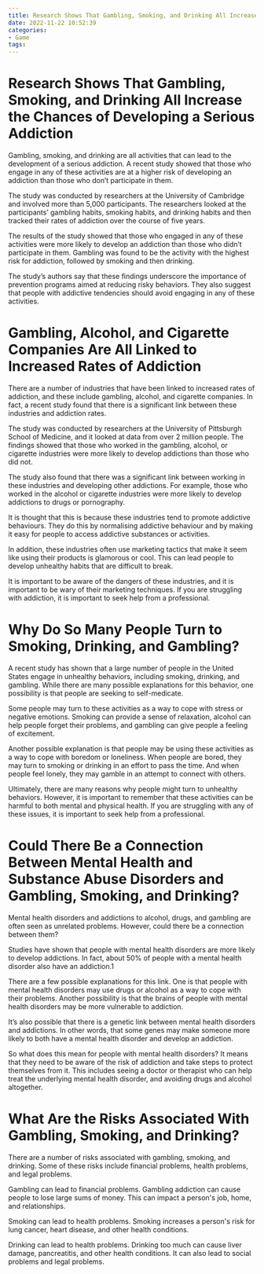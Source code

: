 ```yaml
---
title: Research Shows That Gambling, Smoking, and Drinking All Increase the Chances of Developing a Serious Addiction
date: 2022-11-22 10:52:39
categories:
- Game
tags:
---
```



#  Research Shows That Gambling, Smoking, and Drinking All Increase the Chances of Developing a Serious Addiction

Gambling, smoking, and drinking are all activities that can lead to the development of a serious addiction. A recent study showed that those who engage in any of these activities are at a higher risk of developing an addiction than those who don’t participate in them.

The study was conducted by researchers at the University of Cambridge and involved more than 5,000 participants. The researchers looked at the participants’ gambling habits, smoking habits, and drinking habits and then tracked their rates of addiction over the course of five years.

The results of the study showed that those who engaged in any of these activities were more likely to develop an addiction than those who didn’t participate in them. Gambling was found to be the activity with the highest risk for addiction, followed by smoking and then drinking.

The study’s authors say that these findings underscore the importance of prevention programs aimed at reducing risky behaviors. They also suggest that people with addictive tendencies should avoid engaging in any of these activities.

#  Gambling, Alcohol, and Cigarette Companies Are All Linked to Increased Rates of Addiction

There are a number of industries that have been linked to increased rates of addiction, and these include gambling, alcohol, and cigarette companies. In fact, a recent study found that there is a significant link between these industries and addiction rates.

The study was conducted by researchers at the University of Pittsburgh School of Medicine, and it looked at data from over 2 million people. The findings showed that those who worked in the gambling, alcohol, or cigarette industries were more likely to develop addictions than those who did not.

The study also found that there was a significant link between working in these industries and developing other addictions. For example, those who worked in the alcohol or cigarette industries were more likely to develop addictions to drugs or pornography.

It is thought that this is because these industries tend to promote addictive behaviours. They do this by normalising addictive behaviour and by making it easy for people to access addictive substances or activities.

In addition, these industries often use marketing tactics that make it seem like using their products is glamorous or cool. This can lead people to develop unhealthy habits that are difficult to break.

It is important to be aware of the dangers of these industries, and it is important to be wary of their marketing techniques. If you are struggling with addiction, it is important to seek help from a professional.

#  Why Do So Many People Turn to Smoking, Drinking, and Gambling?

A recent study has shown that a large number of people in the United States engage in unhealthy behaviors, including smoking, drinking, and gambling. While there are many possible explanations for this behavior, one possibility is that people are seeking to self-medicate.

Some people may turn to these activities as a way to cope with stress or negative emotions. Smoking can provide a sense of relaxation, alcohol can help people forget their problems, and gambling can give people a feeling of excitement.

Another possible explanation is that people may be using these activities as a way to cope with boredom or loneliness. When people are bored, they may turn to smoking or drinking in an effort to pass the time. And when people feel lonely, they may gamble in an attempt to connect with others.

Ultimately, there are many reasons why people might turn to unhealthy behaviors. However, it is important to remember that these activities can be harmful to both mental and physical health. If you are struggling with any of these issues, it is important to seek help from a professional.

#  Could There Be a Connection Between Mental Health and Substance Abuse Disorders and Gambling, Smoking, and Drinking?

Mental health disorders and addictions to alcohol, drugs, and gambling are often seen as unrelated problems. However, could there be a connection between them?

Studies have shown that people with mental health disorders are more likely to develop addictions. In fact, about 50% of people with a mental health disorder also have an addiction.1

There are a few possible explanations for this link. One is that people with mental health disorders may use drugs or alcohol as a way to cope with their problems. Another possibility is that the brains of people with mental health disorders may be more vulnerable to addiction.

It’s also possible that there is a genetic link between mental health disorders and addictions. In other words, that some genes may make someone more likely to both have a mental health disorder and develop an addiction.

So what does this mean for people with mental health disorders? It means that they need to be aware of the risk of addiction and take steps to protect themselves from it. This includes seeing a doctor or therapist who can help treat the underlying mental health disorder, and avoiding drugs and alcohol altogether.

#  What Are the Risks Associated With Gambling, Smoking, and Drinking?

There are a number of risks associated with gambling, smoking, and drinking. Some of these risks include financial problems, health problems, and legal problems.

Gambling can lead to financial problems. Gambling addiction can cause people to lose large sums of money. This can impact a person's job, home, and relationships.

Smoking can lead to health problems. Smoking increases a person's risk for lung cancer, heart disease, and other health conditions.

Drinking can lead to health problems. Drinking too much can cause liver damage, pancreatitis, and other health conditions. It can also lead to social problems and legal problems.